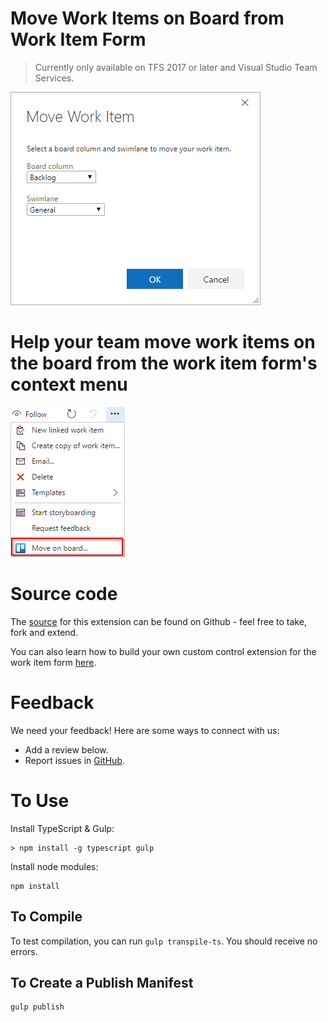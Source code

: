 # Move Work Items on Board from Work Item Form

> Currently only available on TFS 2017 or later and Visual Studio Team Services. 

![Dialog](img/dialog.png)

# Help your team move work items on the board from the work item form's context menu 
![Context menu](img/context-menu.png)

# Source code 

The [source](https://github.com/mikebranstein/vsts-extension-board-control) for this extension can be found on Github - feel free to take, fork and extend. 

You can also learn how to build your own custom control extension for the work item form [here](https://www.visualstudio.com/en-us/docs/integrate/extensions/develop/custom-control). 

# Feedback 

We need your feedback! Here are some ways to connect with us:

* Add a review below.
* Report issues in [GitHub](https://github.com/mikebranstein/vsts-extension-board-control/issues).

# To Use

Install TypeScript & Gulp:

```
> npm install -g typescript gulp
```

Install node modules:

```
npm install
```

## To Compile

To test compilation, you can run `gulp transpile-ts`. You should receive no errors.

## To Create a Publish Manifest

```
gulp publish
```